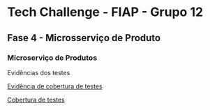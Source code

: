 # Tech Challenge - FIAP - Grupo 12

## Fase 4 - Microsserviço de Produto 

### Microserviço de Produtos

Evidências dos testes

[Evidência de cobertura de testes](https://fiap-grupo-12.github.io/TechChallenge_Lambda_Produto/)

<a href="tests\UnitTests\CoverletReport\index.html">Cobertura de testes</a>
